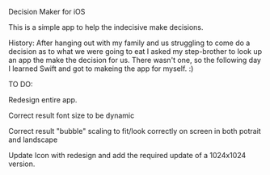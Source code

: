 Decision Maker for iOS

This is a simple app to help the indecisive make decisions.

History:
After hanging out with my family and us struggling to come do a decision as to what we were going to eat I asked my step-brother to look up an app the make the decision for us.  There wasn't one, so the following day I learned Swift and got to makeing the app for myself. :)


TO DO:

Redesign entire app.

Correct result font size to be dynamic

Correct result "bubble" scaling to fit/look correctly on screen in both potrait and landscape

Update Icon with redesign and add the required update of a 1024x1024 version.
 
